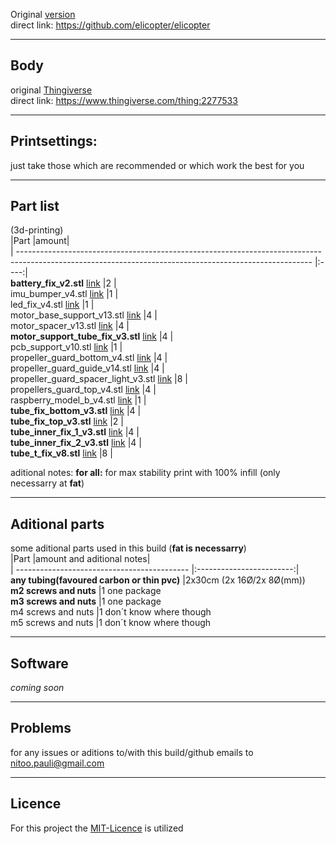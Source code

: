 Original [version](https://github.com/elicopter/elicopter)  
direct link: https://github.com/elicopter/elicopter  

---
## Body
original [Thingiverse](https://www.thingiverse.com/thing:2277533)  
direct link: https://www.thingiverse.com/thing:2277533  

---
## Printsettings:
just take those which are recommended or which work the best for you

---
##  Part list  
(3d-printing)  
|Part                                                                                                                                                     |amount|  
| ------------------------------------------------------------------------------------------------------------------------------------------------------- |:----:|  
**battery_fix_v2.stl** [link](https://github.com/xampl3/elicopter/blob/master/images/3e73c1a0894ff7fc58e76f29ecacea12_preview_featured.jpg)               |2     |  
imu_bumper_v4.stl  [link](https://github.com/xampl3/elicopter/blob/master/images/a0706a313553bcc6fc38476d0979894d_preview_featured.jpg)                   |1     |  
led_fix_v4.stl  [link](https://github.com/xampl3/elicopter/blob/master/images/d567b0b4d3bc9d1726b59b4397ac84d5_preview_featured.jpg)                      |1     |  
motor_base_support_v13.stl  [link](https://github.com/xampl3/elicopter/blob/master/images/f328008c4dce484450dfed22e64163b5_preview_featured.jpg)          |4     |  
motor_spacer_v13.stl  [link](https://github.com/xampl3/elicopter/blob/master/images/f27cf9ab988173d0024f59b5c5802d6d_preview_featured.jpg)                |4     |  
**motor_support_tube_fix_v3.stl**  [link](https://github.com/xampl3/elicopter/blob/master/images/55e340ea08fe98120674036dbb270030_preview_featured.jpg)   |4     |  
pcb_support_v10.stl  [link](https://github.com/xampl3/elicopter/blob/master/images/d0ace02f6e39f0d0e6026e6f0fd2147a_preview_featured.jpg)                 |1     |  
propeller_guard_bottom_v4.stl  [link](https://github.com/xampl3/elicopter/blob/master/images/5343dd3df3538c07380c6d92587652a1_preview_featured.jpg)       |4     |  
propeller_guard_guide_v14.stl  [link](https://github.com/xampl3/elicopter/blob/master/images/d51cf24b6eed02f1bf4e872fdef40220_preview_featured.jpg)       |4     |  
propeller_guard_spacer_light_v3.stl  [link](https://github.com/xampl3/elicopter/blob/master/images/7a03e538af35268205d8e12051fbd031_preview_featured.jpg) |8     |  
propellers_guard_top_v4.stl  [link](https://github.com/xampl3/elicopter/blob/master/images/76280728347ecc9c16d877b9e0243811_preview_featured.jpg)         |4     |  
raspberry_model_b_v4.stl  [link](https://github.com/xampl3/elicopter/blob/master/images/4b6775aa2bfbdd554b9da8a23828670d_preview_featured.jpg)            |1     |  
**tube_fix_bottom_v3.stl**  [link](https://github.com/xampl3/elicopter/blob/master/images/c6b8aa2fafcd36435b21015366d2e5d8_preview_featured.jpg)          |4     |  
**tube_fix_top_v3.stl**  [link](https://github.com/xampl3/elicopter/blob/master/images/1f864fea508269343abbaaf01eb904a2_preview_featured.jpg)             |2     |  
**tube_inner_fix_1_v3.stl**  [link](https://github.com/xampl3/elicopter/blob/master/images/e53e65df843de5fa96c097dd7066c663_preview_featured.jpg)         |4     |  
**tube_inner_fix_2_v3.stl**  [link](https://github.com/xampl3/elicopter/blob/master/images/877631998c3257962ce3a4a32a83dad2_preview_featured.jpg)         |4     |  
**tube_t_fix_v8.stl**  [link](https://github.com/xampl3/elicopter/blob/master/images/9214f585e5fca9dc312cba88f25a7381_preview_featured.jpg)               |8     |  

aditional notes:
 **for all:**
 for max stability print with 100% infill (only necessarry at **fat**)

---
## Aditional parts
some aditional parts used in this build (**fat is necessarry**)  
|Part                                         |amount and aditional notes|    
| ------------------------------------------- |:------------------------:|   
**any tubing(favoured carbon or thin pvc)**   |2x30cm (2x 16Ø/2x 8Ø(mm))  
**m2 screws and nuts**                        |1 one package  
**m3 screws and nuts**                        |1  one package  
m4 screws and nuts                            |1 don´t know where though  
m5 screws and nuts                            |1 don´t know where though  

---
## Software
*coming soon*  

---
## Problems
for any issues or aditions to/with this build/github emails to nitoo.pauli@gmail.com  

---
## Licence
For this project the [MIT-Licence](https://github.com/xampl3/elicopter/blob/master/LICENSE) is utilized  
